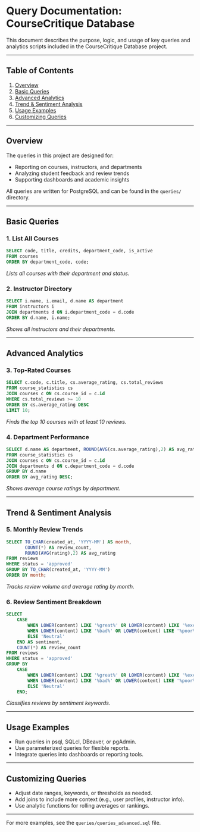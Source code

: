 # Query Documentation: CourseCritique Database

This document describes the purpose, logic, and usage of key queries and analytics scripts included in the CourseCritique Database project.

---

## Table of Contents

1. [Overview](#overview)
2. [Basic Queries](#basic-queries)
3. [Advanced Analytics](#advanced-analytics)
4. [Trend & Sentiment Analysis](#trend--sentiment-analysis)
5. [Usage Examples](#usage-examples)
6. [Customizing Queries](#customizing-queries)

---

## Overview

The queries in this project are designed for:

- Reporting on courses, instructors, and departments
- Analyzing student feedback and review trends
- Supporting dashboards and academic insights

All queries are written for PostgreSQL and can be found in the `queries/` directory.

---

## Basic Queries

### 1. List All Courses

```sql
SELECT code, title, credits, department_code, is_active
FROM courses
ORDER BY department_code, code;
```

*Lists all courses with their department and status.*

### 2. Instructor Directory

```sql
SELECT i.name, i.email, d.name AS department
FROM instructors i
JOIN departments d ON i.department_code = d.code
ORDER BY d.name, i.name;
```

*Shows all instructors and their departments.*

---

## Advanced Analytics

### 3. Top-Rated Courses

```sql
SELECT c.code, c.title, cs.average_rating, cs.total_reviews
FROM course_statistics cs
JOIN courses c ON cs.course_id = c.id
WHERE cs.total_reviews >= 10
ORDER BY cs.average_rating DESC
LIMIT 10;
```

*Finds the top 10 courses with at least 10 reviews.*

### 4. Department Performance

```sql
SELECT d.name AS department, ROUND(AVG(cs.average_rating),2) AS avg_rating
FROM course_statistics cs
JOIN courses c ON cs.course_id = c.id
JOIN departments d ON c.department_code = d.code
GROUP BY d.name
ORDER BY avg_rating DESC;
```

*Shows average course ratings by department.*

---

## Trend & Sentiment Analysis

### 5. Monthly Review Trends

```sql
SELECT TO_CHAR(created_at, 'YYYY-MM') AS month,
       COUNT(*) AS review_count,
       ROUND(AVG(rating),2) AS avg_rating
FROM reviews
WHERE status = 'approved'
GROUP BY TO_CHAR(created_at, 'YYYY-MM')
ORDER BY month;
```

*Tracks review volume and average rating by month.*

### 6. Review Sentiment Breakdown

```sql
SELECT
    CASE
        WHEN LOWER(content) LIKE '%great%' OR LOWER(content) LIKE '%excellent%' THEN 'Positive'
        WHEN LOWER(content) LIKE '%bad%' OR LOWER(content) LIKE '%poor%' THEN 'Negative'
        ELSE 'Neutral'
    END AS sentiment,
    COUNT(*) AS review_count
FROM reviews
WHERE status = 'approved'
GROUP BY
    CASE
        WHEN LOWER(content) LIKE '%great%' OR LOWER(content) LIKE '%excellent%' THEN 'Positive'
        WHEN LOWER(content) LIKE '%bad%' OR LOWER(content) LIKE '%poor%' THEN 'Negative'
        ELSE 'Neutral'
    END;
```

*Classifies reviews by sentiment keywords.*

---

## Usage Examples

- Run queries in psql, SQLcl, DBeaver, or pgAdmin.
- Use parameterized queries for flexible reports.
- Integrate queries into dashboards or reporting tools.

---

## Customizing Queries

- Adjust date ranges, keywords, or thresholds as needed.
- Add joins to include more context (e.g., user profiles, instructor info).
- Use analytic functions for rolling averages or rankings.

---

For more examples, see the `queries/queries_advanced.sql` file.
